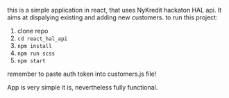 this is a simple application in react, that uses NyKredit hackaton HAL api. It aims at dispalying existing and adding new customers.
to run this project:
1) clone repo
2) ``cd react_hal_api``
3) ``npm install``
4) ``npm run scss``
5) ``npm start``


remember to paste  auth token into customers.js file!


App is very simple it is, nevertheless fully functional.
